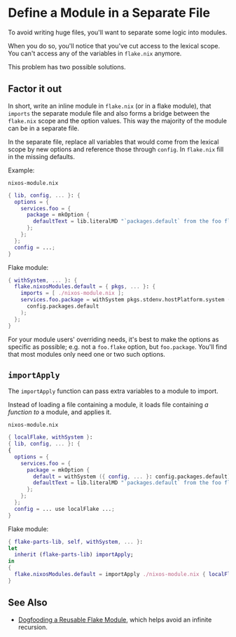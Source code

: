 # Define a Module in a Separate File

To avoid writing huge files, you'll want to separate some logic into modules.

When you do so, you'll notice that you've cut access to the lexical scope. You can't access any of the variables in `flake.nix` anymore.

This problem has two possible solutions.

## Factor it out

In short, write an inline module in `flake.nix` (or in a flake module), that `imports` the separate module file and also forms a bridge between the `flake.nix` scope and the option values. This way the majority of the module can be in a separate file.

In the separate file, replace all variables that would come from the lexical scope by new options and reference those through `config`. In `flake.nix` fill in the missing defaults.

Example:

`nixos-module.nix`

```nix
{ lib, config, ... }: {
  options = {
    services.foo = {
      package = mkOption {
        defaultText = lib.literalMD "`packages.default` from the foo flake";
      };
    };
  };
  config = ...;
}
```

Flake module:

```nix
{ withSystem, ... }: {
  flake.nixosModules.default = { pkgs, ... }: {
    imports = [ ./nixos-module.nix ];
    services.foo.package = withSystem pkgs.stdenv.hostPlatform.system ({ config, ... }:
      config.packages.default
    );
  };
}
```

For your module users' overriding needs, it's best to make the options as specific as possible; e.g. not a `foo.flake` option, but `foo.package`.
You'll find that most modules only need one or two such options.

## `importApply`

The `importApply` function can pass extra variables to a module to import.

Instead of loading a file containing a module, it loads file containing _a function to_ a module, and applies it.

`nixos-module.nix`

```nix
{ localFlake, withSystem }:
{ lib, config, ... }: {
{
  options = {
    services.foo = {
      package = mkOption {
        default = withSystem ({ config, ... }: config.packages.default);
        defaultText = lib.literalMD "`packages.default` from the foo flake";
      };
    };
  };
  config = ... use localFlake ...;
}
```

Flake module:

```nix
{ flake-parts-lib, self, withSystem, ... }:
let
  inherit (flake-parts-lib) importApply;
in
{
  flake.nixosModules.default = importApply ./nixos-module.nix { localFlake = self; inherit withSystem; };
}
```

## See Also

- [Dogfooding a Reusable Flake Module](dogfood-a-reusable-module.md), which helps avoid an infinite recursion.

